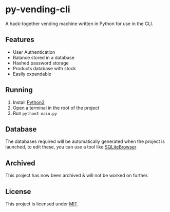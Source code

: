 # py-vending-cli
A hack-together vending machine written in Python for use in the CLI. 

## Features
- User Authentication
- Balance stored in a database
- Hashed password storage
- Products database with stock
- Easily expandable

## Running
1. Install [Python3](https://www.python.org/)
2. Open a terminal in the root of the project
3. Run `python3 main.py`

## Database
The databases required will be automatically generated when the project is launched, to edit these, you can use a tool like [SQLiteBrowser](https://sqlitebrowser.org/)

## Archived
This project has now been archived & will not be worked on further.

## License
This project is licensed under [MIT](LICENSE).

